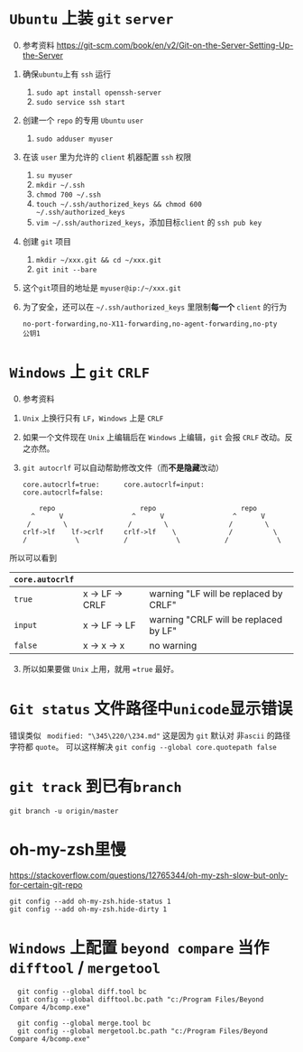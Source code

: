 # `Ubuntu` 上装 `git` `server`
0. 参考资料 https://git-scm.com/book/en/v2/Git-on-the-Server-Setting-Up-the-Server
1. 确保`ubuntu`上有 `ssh` 运行
	1. `sudo apt install openssh-server`
	2. `sudo service ssh start`
2. 创建一个 `repo` 的专用 `Ubuntu` `user`
	
	1. `sudo adduser myuser`
3. 在该 `user` 里为允许的 `client` 机器配置 `ssh` 权限
	1. `su myuser`
	2. `mkdir ~/.ssh`
	3. `chmod 700 ~/.ssh`
	4. `touch ~/.ssh/authorized_keys && chmod 600 ~/.ssh/authorized_keys`
	5. `vim ~/.ssh/authorized_keys`，添加目标`client` 的 `ssh pub key`
4. 创建 `git` 项目
	1. `mkdir ~/xxx.git && cd ~/xxx.git`
	2. `git init --bare`
5. 这个`git`项目的地址是 `myuser@ip:/~/xxx.git`
6. 为了安全，还可以在 `~/.ssh/authorized_keys` 里限制**每一个** `client` 的行为
	```
	no-port-forwarding,no-X11-forwarding,no-agent-forwarding,no-pty
	公钥1
	```

# `Windows` 上 `git` `CRLF`
0. 参考资料
1. `Unix` 上换行只有 `LF`，`Windows` 上是 `CRLF`
	
1. 如果一个文件现在 `Unix` 上编辑后在 `Windows` 上编辑，`git` 会报 `CRLF` 改动。反之亦然。
	
2. `git autocrlf` 可以自动帮助修改文件（而**不是隐藏**改动）
	```
   core.autocrlf=true:      core.autocrlf=input:     core.autocrlf=false:
                                             
        repo                     repo                     repo
      ^      V                 ^      V                 ^      V
     /        \               /        \               /        \
   crlf->lf    lf->crlf     crlf->lf    \             /          \      
   /            \           /            \           /            \
	```

所以可以看到

|  `core.autocrlf`  |      |      |
| ---- | ---- | ---- |
|`true`|    x -> LF -> CRLF |  warning "LF will be replaced by CRLF" |
|`input`|   x -> LF -> LF    | warning "CRLF will be replaced by LF" |
|`false`|   x -> x -> x       |no warning |



3. 所以如果要做 `Unix` 上用，就用 `=true` 最好。

# `Git status` 文件路径中`unicode`显示错误
错误类似 ` modified: "\345\220/\234.md"`
这是因为 `git` 默认对 非`ascii` 的路径字符都 `quote`。
可以这样解决 `git config --global core.quotepath false`

# `git track` 到已有`branch`
`git branch -u origin/master`

# oh-my-zsh里慢
https://stackoverflow.com/questions/12765344/oh-my-zsh-slow-but-only-for-certain-git-repo
```
git config --add oh-my-zsh.hide-status 1
git config --add oh-my-zsh.hide-dirty 1
```

# `Windows` 上配置 `beyond compare` 当作 `difftool` / `mergetool`

``` console
  git config --global diff.tool bc
  git config --global difftool.bc.path "c:/Program Files/Beyond Compare 4/bcomp.exe"
   
  git config --global merge.tool bc
  git config --global mergetool.bc.path "c:/Program Files/Beyond Compare 4/bcomp.exe"
```

